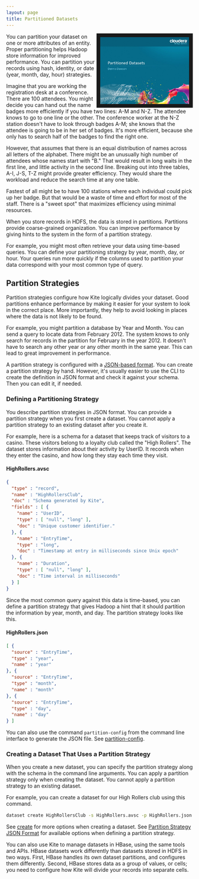 ```yaml
---
layout: page
title: Partitioned Datasets
---
```


<a href="https://www.youtube.com/watch?v=rU1YAvmU6mY&index=3&list=PLGzsQf6UXBR-BJz5BGzJb2mMulWTfTu99">
<img src="https://raw.githubusercontent.com/DennisDawson/KiteImages/master/partitionTitleSlide.png" 
alt="Partitioning Video" width="240" height="180" border="10" align="right" title="Link to Partitioning Video"/></a>

You can partition your dataset on one or more attributes of an entity. Proper partitioning helps Hadoop store information for improved performance. You can partition your records using hash, identity, or date (year, month, day, hour) strategies.

Imagine that you are working the registration desk at a conference. There are 100 attendees. You might decide you can hand out the name badges more efficiently if you have two lines: A-M and N-Z. The attendee knows to go to one line or the other. The conference worker at the N-Z station doesn't have to look through badges A-M; she knows that the attendee is going to be in her set of badges. It's more efficient, because she only has to search half of the badges to find the right one.

However, that assumes that there is an equal distribution of names across all letters of the alphabet. There might be an unusually high number of attendees whose names start with "B." That would result in long waits in the first line, and little activity in the second line. Breaking out into three tables, A-I, J-S, T-Z might provide greater efficiency. They would share the workload and reduce the search time at any one table.

Fastest of all might be to have 100 stations where each individual could pick up her badge. But that would be a waste of time and effort for most of the staff. There is a "sweet spot" that maximizes efficiency using minimal resources.

When you store records in HDFS, the data is stored in partitions. Partitions provide coarse-grained organization. You can improve performance by giving hints to the system in the form of a partition strategy.

For example, you might most often retrieve your data using time-based queries. You can define your partitioning strategy by year, month, day, or hour. Your queries run more quickly if the columns used to partition your data correspond with your most common type of query.

## Partition Strategies
Partition strategies configure how Kite logically divides your dataset. Good partitions enhance performance by making it easier for your system to look in the correct place. More importantly, they help to avoid looking in places where the data is not likely to be found.

For example, you might partition a database by Year and Month. You can send a query to locate data from February 2012. The system knows to only search for records in the partition for February in the year 2012. It doesn't have to search any other year or any other month in the same year. This can lead to great improvement in performance.

A partition strategy is configured with a [JSON-based format][partition-format]. You can create a partition strategy by hand. However, it's usually easier to use the CLI to create the definition in JSON format and check it against your schema. Then you can edit it, if needed.

[partition-format]: ../Partition-Strategy-Format

### Defining a Partitioning Strategy

You describe partition strategies in JSON format. You can provide a partition strategy when you first create a dataset. You cannot apply a partition strategy to an existing dataset after you create it.

For example, here is a schema for a dataset that keeps track of visitors to a casino. These visitors belong to a loyalty club called the "High Rollers". The dataset stores information about their activity by UserID.  It records when they enter the casino, and how long they stay each time they visit.

#### HighRollers.avsc

```json
{
  "type" : "record",
  "name" : "HighRollersClub",
  "doc" : "Schema generated by Kite",
  "fields" : [ {
    "name" : "UserID",
    "type" : [ "null", "long" ],
    "doc" : "Unique customer identifier."
  }, {
    "name" : "EntryTime",
    "type" : "long",
    "doc" : "Timestamp at entry in milliseconds since Unix epoch"
  }, {
    "name" : "Duration",
    "type" : [ "null", "long" ],
    "doc" : "Time interval in milliseconds"
  } ]
}
```


Since the most common query against this data is time-based, you can define a partition strategy that gives Hadoop a hint that it should partition the information by year, month, and day. The partition strategy looks like this.

#### HighRollers.json

```json
[ {
  "source" : "EntryTime",
  "type" : "year",
  "name" : "year"
}, {
  "source" : "EntryTime",
  "type" : "month",
  "name" : "month"
}, {
  "source" : "EntryTime",
  "type" : "day",
  "name" : "day"
} ]
```

You can also use the command `partition-config` from the command line interface to generate the JSON file. See [partition-config](../Kite-Dataset-Command-Line-Interface/index.html#partition-config).

### Creating a Dataset That Uses a Partition Strategy

When you create a new dataset, you can specify the partition strategy along with the schema in the command line arguments. You can apply a partition strategy only when creating the dataset. You cannot apply a partition strategy to an existing dataset.

For example, you can create a dataset for our High Rollers club using this command.

```bash
dataset create HighRollersClub -s HighRollers.avsc -p HighRollers.json 
```

See [create](../Kite-Dataset-Command-Line-Interface/index.html#create) for more options when creating a dataset. See [Partition Strategy JSON Format][partition-format] for available options when defining a partition strategy.

You can also use Kite to manage datasets in HBase, using the same tools and APIs. HBase datasets work differently than datasets stored in HDFS in two ways. First, HBase handles its own dataset partitions, and configures them differently. Second, HBase stores data as a group of values, or cells; you need to configure how Kite will divide your records into separate cells.
